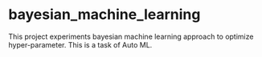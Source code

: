 # bayesian_machine_learning
This project experiments bayesian machine learning approach to optimize hyper-parameter. This is a task of Auto ML. 

